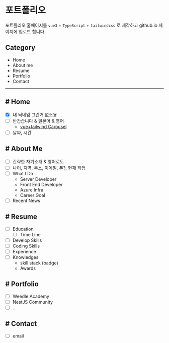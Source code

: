 # 포트폴리오

포트폴리오 홈페이지를 `vue3` + `TypeScript` + `tailwindcss` 로 제작하고 github.io 페이지에 업로드 합니다.

## Category

- Home
- About me
- Resume
- Portfolio
- Contact

<hr>

## # Home

- [x] 내 닉네임 그런거 없소용
- [ ] 반갑습니다 & 일본어 & 영어
  - [vue+tailwind Carousel](https://dev.to/raulsposito/vue-simple-slider-with-tailwind-1g1d)
- [ ] 날짜, 시간

## # About Me

- [ ] 간략한 자기소개 & 영어로도
- [ ] 나이, 지역, 주소, 이메일, 폰?, 현재 직업
- [ ] What I Do
  - Server Developer
  - Front End Developer
  - Azure Infra
  - Career Goal
- [ ] Recent News

## # Resume

- [ ] Education
  - [ ] Time Line
- [ ] Develop Skills
- [ ] Coding Skills
- [ ] Experience
- [ ] Knowledges
  - skill stack (badge)
  - Awards

## # Portfolio

- [ ] Weedle Academy
- [ ] NestJS Community
- [ ] ...

## # Contact

- [ ] email
